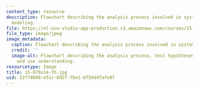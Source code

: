 ```yaml
---
content_type: resource
description: Flowchart describing the analysis process involved in system dynamics
  modeling.
file: https://ol-ocw-studio-app-production.s3.amazonaws.com/courses/15-879-research-seminar-in-system-dynamics-spring-2014/22f74608e51c0d2f7be1bf59d4fafe07_15-879s14-th.jpg
file_type: image/jpeg
image_metadata:
  caption: Flowchart describing the analysis process involved in system dynamics modeling.
  credit: ''
  image-alt: Flowchart describing the analysis process, test hypotheses, and test
    and use understanding.
resourcetype: Image
title: 15-879s14-th.jpg
uid: 22f74608-e51c-0d2f-7be1-bf59d4fafe07
---
```

